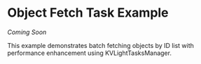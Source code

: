 # Object Fetch Task Example

*Coming Soon*

This example demonstrates batch fetching objects by ID list with performance enhancement using KVLightTasksManager.
